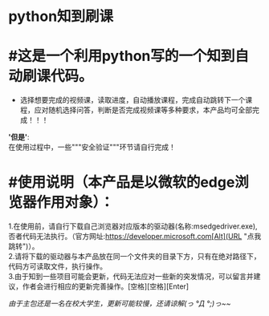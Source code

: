 # python知到刷课

# #这是一个利用python写的一个知到自动刷课代码。<br>

- 选择想要完成的视频课，读取进度，自动播放课程，完成自动跳转下一个课程，应对随机选择问答，判断是否完成视频课等多种要求，本产品均可全部完成！！！


**'但是'**:<br>
   在使用过程中，一些"""安全验证"""环节请自行完成！

# #使用说明（本产品是以微软的edge浏览器作用对象）：<br>
1.在使用前，请自行下载自己浏览器对应版本的驱动器(名称:msedgedriver.exe),否者代码无法执行。（官方网址:https://developer.microsoft.com[Alt](URL "点我跳转")）。<br>
2.请将下载的驱动器与本产品放在同一个文件夹的目录下方，只有在绝对路径下，代码方可读取文件，执行操作。<br>
3.由于知到一些项目可能会更新，代码无法应对一些新的突发情况，可以留言并建议，作者会进行相应的更新完善操作。[空格][空格][Enter]


*由于主包还是一名在校大学生，更新可能较慢，还请谅解(っ °Д °;)っ~~*



